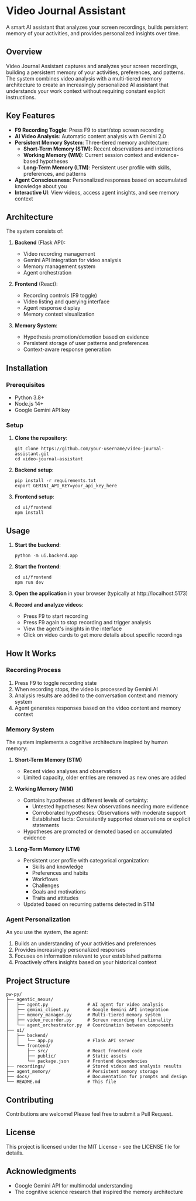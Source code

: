 # Video Journal Assistant

A smart AI assistant that analyzes your screen recordings, builds persistent memory of your activities, and provides personalized insights over time.

## Overview

Video Journal Assistant captures and analyzes your screen recordings, building a persistent memory of your activities, preferences, and patterns. The system combines video analysis with a multi-tiered memory architecture to create an increasingly personalized AI assistant that understands your work context without requiring constant explicit instructions.

## Key Features

- **F9 Recording Toggle**: Press F9 to start/stop screen recording
- **AI Video Analysis**: Automatic content analysis with Gemini 2.0
- **Persistent Memory System**: Three-tiered memory architecture:
  - **Short-Term Memory (STM)**: Recent observations and interactions
  - **Working Memory (WM)**: Current session context and evidence-based hypotheses
  - **Long-Term Memory (LTM)**: Persistent user profile with skills, preferences, and patterns
- **Agent Consciousness**: Personalized responses based on accumulated knowledge about you
- **Interactive UI**: View videos, access agent insights, and see memory context

## Architecture

The system consists of:

1. **Backend** (Flask API):
   - Video recording management
   - Gemini API integration for video analysis
   - Memory management system
   - Agent orchestration

2. **Frontend** (React):
   - Recording controls (F9 toggle)
   - Video listing and querying interface
   - Agent response display
   - Memory context visualization

3. **Memory System**:
   - Hypothesis promotion/demotion based on evidence
   - Persistent storage of user patterns and preferences
   - Context-aware response generation

## Installation

### Prerequisites

- Python 3.8+
- Node.js 14+
- Google Gemini API key

### Setup

1. **Clone the repository**:
   ```
   git clone https://github.com/your-username/video-journal-assistant.git
   cd video-journal-assistant
   ```

2. **Backend setup**:
   ```
   pip install -r requirements.txt
   export GEMINI_API_KEY=your_api_key_here
   ```

3. **Frontend setup**:
   ```
   cd ui/frontend
   npm install
   ```

## Usage

1. **Start the backend**:
   ```
   python -m ui.backend.app
   ```

2. **Start the frontend**:
   ```
   cd ui/frontend
   npm run dev
   ```

3. **Open the application** in your browser (typically at http://localhost:5173)

4. **Record and analyze videos**:
   - Press F9 to start recording
   - Press F9 again to stop recording and trigger analysis
   - View the agent's insights in the interface
   - Click on video cards to get more details about specific recordings

## How It Works

### Recording Process

1. Press F9 to toggle recording state
2. When recording stops, the video is processed by Gemini AI
3. Analysis results are added to the conversation context and memory system
4. Agent generates responses based on the video content and memory context

### Memory System

The system implements a cognitive architecture inspired by human memory:

1. **Short-Term Memory (STM)**
   - Recent video analyses and observations
   - Limited capacity, older entries are removed as new ones are added

2. **Working Memory (WM)**
   - Contains hypotheses at different levels of certainty:
     - Untested hypotheses: New observations needing more evidence
     - Corroborated hypotheses: Observations with moderate support
     - Established facts: Consistently supported observations or explicit statements
   - Hypotheses are promoted or demoted based on accumulated evidence

3. **Long-Term Memory (LTM)**
   - Persistent user profile with categorical organization:
     - Skills and knowledge
     - Preferences and habits
     - Workflows
     - Challenges
     - Goals and motivations
     - Traits and attitudes
   - Updated based on recurring patterns detected in STM

### Agent Personalization

As you use the system, the agent:
1. Builds an understanding of your activities and preferences
2. Provides increasingly personalized responses
3. Focuses on information relevant to your established patterns
4. Proactively offers insights based on your historical context

## Project Structure

```
pw-py/
├── agentic_nexus/
│   ├── agent.py               # AI agent for video analysis
│   ├── gemini_client.py       # Google Gemini API integration
│   ├── memory_manager.py      # Multi-tiered memory system
│   ├── video_recorder.py      # Screen recording functionality
│   └── agent_orchestrator.py  # Coordination between components
├── ui/
│   ├── backend/
│   │   └── app.py             # Flask API server
│   └── frontend/
│       ├── src/               # React frontend code
│       ├── public/            # Static assets
│       └── package.json       # Frontend dependencies
├── recordings/                # Stored videos and analysis results
├── agent_memory/              # Persistent memory storage
├── docs/                      # Documentation for prompts and design
└── README.md                  # This file
```

## Contributing

Contributions are welcome! Please feel free to submit a Pull Request.

## License

This project is licensed under the MIT License - see the LICENSE file for details.

## Acknowledgments

- Google Gemini API for multimodal understanding
- The cognitive science research that inspired the memory architecture 
